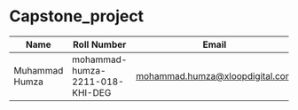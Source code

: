 # Capstone_project
| Name | Roll Number | Email |
|------|-------|-------|
| Muhammad Humza | mohammad-humza-2211-018-KHI-DEG | mohammad.humza@xloopdigital.com |
